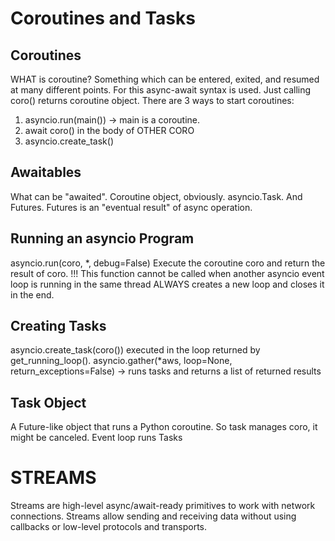 # Coroutines and Tasks

## Coroutines
WHAT is coroutine? Something which can be entered, exited, and resumed at many different points.
For this async-await syntax is used. 
Just calling coro() returns coroutine object.
There are 3 ways to start coroutines:
1. asyncio.run(main()) -> main is a coroutine.
2. await coro() in the body of OTHER CORO
3. asyncio.create_task()

## Awaitables
What can be "awaited". Coroutine object, obviously. asyncio.Task.
And Futures. Futures is an "eventual result" of async operation.

## Running an asyncio Program
asyncio.run(coro, *, debug=False)
Execute the coroutine coro and return the result of coro.
!!! This function cannot be called when another asyncio event loop is running in the same thread
ALWAYS creates a new loop and closes it in the end.

## Creating Tasks
asyncio.create_task(coro()) executed in the loop returned by get_running_loop().
asyncio.gather(*aws, loop=None, return_exceptions=False) -> runs tasks and returns a list of returned results

## Task Object
A Future-like object that runs a Python coroutine. So task manages coro, it might be canceled. Event loop runs Tasks



# STREAMS
Streams are high-level async/await-ready primitives to work with network connections.
Streams allow sending and receiving data without using callbacks or low-level protocols and transports.
